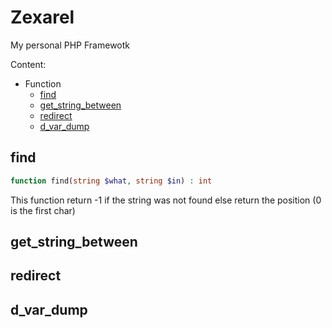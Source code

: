 # Zexarel
My personal PHP Framewotk

Content:
  - Function
    - [find](#find)
    - [get_string_between](#get_string_between)
    - [redirect](#redirect)
    - [d_var_dump](#d_var_dump)


## find
```php
function find(string $what, string $in) : int
```
This function return -1 if the string was not found else return the position (0 is the first char)
## get_string_between

## redirect

## d_var_dump
